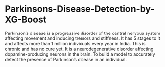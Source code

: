# Parkinsons-Disease-Detection-by-XG-Boost

Parkinson’s disease is a progressive disorder of the central nervous system affecting movement and inducing tremors and stiffness. It has 5 stages to it and affects more than
1 million individuals every year in India. This is chronic and has no cure yet. It is a neurodegenerative disorder affecting dopamine-producing neurons in the brain.
To build a model to accurately detect the presence of Parkinson’s disease in an individual.
